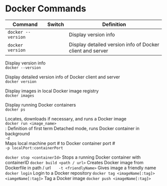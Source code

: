 # Docker Commands

Command | Switch | Definition
------------ | ------------- | -------------
`docker --version` 	| 	| Display version info 
`docker version` 	| 	| Display detailed version info of Docker client and server

Display version info  
`docker --version`

Display detailed version info of Docker client and server  
`docker version`

Display images in local Docker image registry  
`docker images`

Display running Docker containers  
`docker ps`

Locates, downloads if necessary, and runs a Docker image  
`docker run <image_name>`  
:   Definition of first term Detached mode, runs Docker container in background  
    `-d`  
    Maps local machine port # to Docker container port #  
    `-p localPort:containerPort`

`docker stop <containerId>`				Stops a running Docker container with containerID
`docker build <path / url>`				Creates Docker image from Dockerfile in path / url
`	-t <friendlyName>`					Gives image a friendly name
`docker login`						Login to a Docker repository
`docker tag <imageName[:tag]> <iamgeName[:tag]>`	Tag a Docker image
`docker push <imageName[:tag]>`


